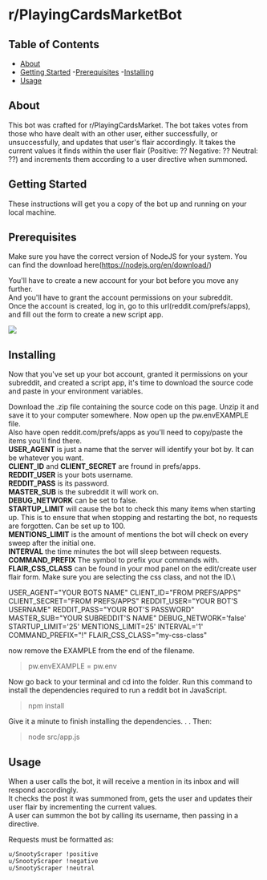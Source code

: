 # r/PlayingCardsMarketBot

## Table of Contents

- [About](#about)
- [Getting Started](#getting_started)
    -[Prerequisites](#prereqs)
    -[Installing](#install)
- [Usage](#usage)


## About <a name = "about"></a>

This bot was crafted for r/PlayingCardsMarket. The bot takes votes from those who have dealt with an other user, either successfully, or unsuccessfully, and updates that user's flair accordingly. It takes the current values it finds within the user flair (Positive: ?? Negative: ?? Neutral: ??) and increments them according to a user directive when summoned.


## Getting Started <a name = "getting_started"></a>

These instructions will get you a copy of the bot up and running on your local machine.


## Prerequisites <a name="prereqs"></a>

Make sure you have the correct version of NodeJS for your system. You can find the download here(https://nodejs.org/en/download/)

You'll have to create a new account for your bot before you move any further.\
And you'll have to grant the account permissions on your subreddit.\
Once the account is created, log in, go to this url(reddit.com/prefs/apps), and fill out the form to create a new script app.


<img src='https://i.imgur.com/yq8akJ7.png'>

## Installing <a name="install"></a>

Now that you've set up your bot account, granted it permissions on your subreddit, and created a script app, it's time to download the source code and paste in your environment variables.

Download the .zip file containing the source code on this page. Unzip it and save it to your computer somewhere. Now open up the pw.envEXAMPLE file.\
Also have open reddit.com/prefs/apps as you'll need to copy/paste the items you'll find there.\
__USER_AGENT__ is just a name that the server will identify your bot by. It can be whatever you want.\
__CLIENT_ID__ and __CLIENT_SECRET__ are fround in prefs/apps.\
__REDDIT_USER__ is your bots username.\
__REDDIT_PASS__ is its password.\
__MASTER_SUB__ is the subreddit it will work on.\
__DEBUG_NETWORK__ can be set to false.\
__STARTUP_LIMIT__ will cause the bot to check this many items when starting up. This is to ensure that when stopping and restarting the bot, no requests are forgotten. Can be set up to 100.\
__MENTIONS_LIMIT__ is the amount of mentions the bot will check on every sweep after the initial one.\
__INTERVAL__ the time minutes the bot will sleep between requests.\
__COMMAND_PREFIX__ The symbol to prefix your commands with.\
__FLAIR_CSS_CLASS__ can be found in your mod panel on the edit/create user flair form. Make sure you are selecting the css class, and not the ID.\


USER_AGENT="YOUR BOTS NAME"
CLIENT_ID="FROM PREFS/APPS"
CLIENT_SECRET="FROM PREFS/APPS"
REDDIT_USER="YOUR BOT'S USERNAME"
REDDIT_PASS="YOUR BOT'S PASSWORD"
MASTER_SUB="YOUR SUBREDDIT'S NAME"
DEBUG_NETWORK='false'
STARTUP_LIMIT='25'
MENTIONS_LIMIT=25'
INTERVAL='1'
COMMAND_PREFIX="!"
FLAIR_CSS_CLASS="my-css-class"


now remove the EXAMPLE from the end of the filename.

> pw.envEXAMPLE = pw.env

Now go back to your terminal and cd into the folder. Run this command to install the dependencies required to run a reddit bot in JavaScript.

> npm install

Give it a minute to finish installing the dependencies. . . Then:


> node src/app.js


## Usage <a name = "usage"></a>


When a user calls the bot, it will receive a mention in its inbox and will respond accordingly.\
It checks the post it was summoned from, gets the user and updates their user flair by incrementing the current values.\
A user can summon the bot by calling its username, then passing in a directive.

Requests must be formatted as:
```
u/SnootyScraper !positive
u/SnootyScraper !negative
u/SnootyScraper !neutral
```
